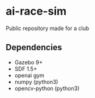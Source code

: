 # ai-race-sim
Public repository made for a club

## Dependencies

  - Gazebo 9+
  - SDF 1.5+
  - openai gym
  - numpy (python3)
  - opencv-python (python3)
